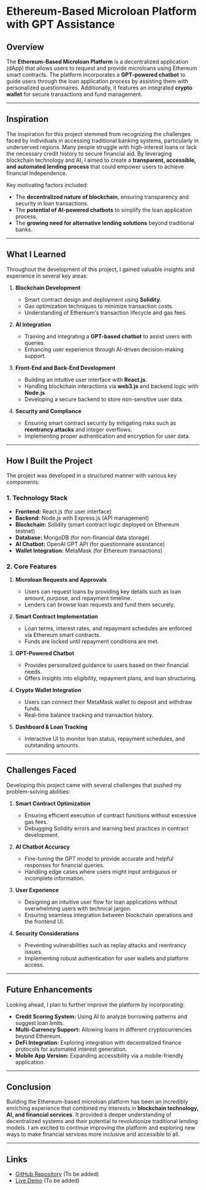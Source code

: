 # Ethereum-Based Microloan Platform with GPT Assistance

## **Overview**
The **Ethereum-Based Microloan Platform** is a decentralized application (dApp) that allows users to request and provide microloans using Ethereum smart contracts. The platform incorporates a **GPT-powered chatbot** to guide users through the loan application process by assisting them with personalized questionnaires. Additionally, it features an integrated **crypto wallet** for secure transactions and fund management.

---

## **Inspiration**
The inspiration for this project stemmed from recognizing the challenges faced by individuals in accessing traditional banking systems, particularly in underserved regions. Many people struggle with high-interest loans or lack the necessary credit history to secure financial aid. By leveraging blockchain technology and AI, I aimed to create a **transparent, accessible, and automated lending process** that could empower users to achieve financial independence.

Key motivating factors included:
- The **decentralized nature of blockchain**, ensuring transparency and security in loan transactions.
- The **potential of AI-powered chatbots** to simplify the loan application process.
- The **growing need for alternative lending solutions** beyond traditional banks.

---

## **What I Learned**
Throughout the development of this project, I gained valuable insights and experience in several key areas:

1. **Blockchain Development**
   - Smart contract design and deployment using **Solidity**.
   - Gas optimization techniques to minimize transaction costs.
   - Understanding of Ethereum's transaction lifecycle and gas fees.

2. **AI Integration**
   - Training and integrating a **GPT-based chatbot** to assist users with queries.
   - Enhancing user experience through AI-driven decision-making support.

3. **Front-End and Back-End Development**
   - Building an intuitive user interface with **React.js**.
   - Handling blockchain interactions via **web3.js** and backend logic with **Node.js**.
   - Developing a secure backend to store non-sensitive user data.

4. **Security and Compliance**
   - Ensuring smart contract security by mitigating risks such as **reentrancy attacks** and integer overflows.
   - Implementing proper authentication and encryption for user data.

---

## **How I Built the Project**
The project was developed in a structured manner with various key components:

### **1. Technology Stack**
- **Frontend:** React.js (for user interface)
- **Backend:** Node.js with Express.js (API management)
- **Blockchain:** Solidity (smart contract logic deployed on Ethereum testnet)
- **Database:** MongoDB (for non-financial data storage)
- **AI Chatbot:** OpenAI GPT API (for questionnaire assistance)
- **Wallet Integration:** MetaMask (for Ethereum transactions)

### **2. Core Features**
1. **Microloan Requests and Approvals**
   - Users can request loans by providing key details such as loan amount, purpose, and repayment timeline.
   - Lenders can browse loan requests and fund them securely.

2. **Smart Contract Implementation**
   - Loan terms, interest rates, and repayment schedules are enforced via Ethereum smart contracts.
   - Funds are locked until repayment conditions are met.

3. **GPT-Powered Chatbot**
   - Provides personalized guidance to users based on their financial needs.
   - Offers insights into eligibility, repayment plans, and loan structuring.

4. **Crypto Wallet Integration**
   - Users can connect their MetaMask wallet to deposit and withdraw funds.
   - Real-time balance tracking and transaction history.

5. **Dashboard & Loan Tracking**
   - Interactive UI to monitor loan status, repayment schedules, and outstanding amounts.

---

## **Challenges Faced**
Developing this project came with several challenges that pushed my problem-solving abilities:

1. **Smart Contract Optimization**
   - Ensuring efficient execution of contract functions without excessive gas fees.
   - Debugging Solidity errors and learning best practices in contract development.

2. **AI Chatbot Accuracy**
   - Fine-tuning the GPT model to provide accurate and helpful responses for financial queries.
   - Handling edge cases where users might input ambiguous or incomplete information.

3. **User Experience**
   - Designing an intuitive user flow for loan applications without overwhelming users with technical jargon.
   - Ensuring seamless integration between blockchain operations and the frontend UI.

4. **Security Considerations**
   - Preventing vulnerabilities such as replay attacks and reentrancy issues.
   - Implementing robust authentication for user wallets and platform access.

---

## **Future Enhancements**
Looking ahead, I plan to further improve the platform by incorporating:

- **Credit Scoring System:** Using AI to analyze borrowing patterns and suggest loan limits.
- **Multi-Currency Support:** Allowing loans in different cryptocurrencies beyond Ethereum.
- **DeFi Integration:** Exploring integration with decentralized finance protocols for automated interest generation.
- **Mobile App Version:** Expanding accessibility via a mobile-friendly application.

---

## **Conclusion**
Building the Ethereum-based microloan platform has been an incredibly enriching experience that combined my interests in **blockchain technology, AI, and financial services**. It provided a deeper understanding of decentralized systems and their potential to revolutionize traditional lending models. I am excited to continue improving the platform and exploring new ways to make financial services more inclusive and accessible to all.

---

## **Links**
- [GitHub Repository](#) (To be added)
- [Live Demo](#) (To be added)
